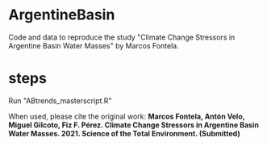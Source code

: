 # ArgentineBasin
Code and data to reproduce the study "Climate Change Stressors in Argentine Basin Water Masses" by Marcos Fontela.

# steps
Run "ABtrends_masterscript.R"

When used, please cite the original work: 
**Marcos Fontela, Antón Velo, Miguel Gilcoto, Fiz F. Pérez. Climate Change Stressors in Argentine Basin Water Masses. 2021. Science of the Total Environment. (Submitted)**

